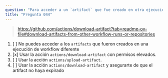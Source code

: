 ```yaml
---
question: "Para acceder a un `artifact` que fue creado en otra ejecución de workflow previamente desencadenada, puedes:"
title: "Pregunta 044"
---
```



> https://github.com/actions/download-artifact?tab=readme-ov-file#download-artifacts-from-other-workflow-runs-or-repositories  
1. [ ] No puedes acceder a los `artifacts` que fueron creados en una ejecución de workflow diferente  
1. [x] Usar la acción `actions/download-artifact` con permisos elevados.  
1. [ ] Usar la acción `actions/upload-artifact`.  
1. [ ] Usar la acción `actions/download-artifact` y asegurarte de que el artifact no haya expirado  
